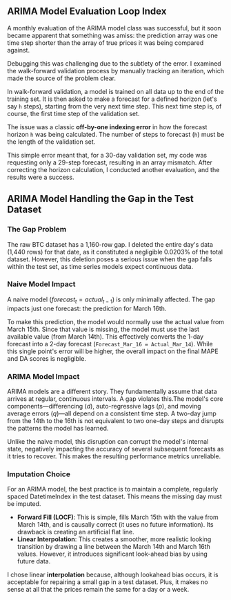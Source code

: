 ## ARIMA Model Evaluation Loop Index
A monthly evaluation of the ARIMA model class was successful, but it soon became apparent that something was amiss: the prediction array was one time step shorter than the array of true prices it was being compared against.

Debugging this was challenging due to the subtlety of the error. I examined the walk-forward validation process by manually tracking an iteration, which made the source of the problem clear.

In walk-forward validation, a model is trained on all data up to the end of the training set. It is then asked to make a forecast for a defined horizon (let's say `h` steps), starting from the very next time step. This next time step is, of course, the first time step of the validation set.

The issue was a classic **off-by-one indexing error** in how the forecast horizon `h` was being calculated. The number of steps to forecast (`h`) must be the length of the validation set.

This simple error meant that, for a 30-day validation set, my code was requesting only a 29-step forecast, resulting in an array mismatch. After correcting the horizon calculation, I conducted another evaluation, and the results were a success.


## ARIMA Model Handling the Gap in the Test Dataset

### The Gap Problem
The raw BTC dataset has a 1,160-row gap. I deleted the entire day's data (1,440 rows) for that date, as it constituted a negligible 0.0203% of the total dataset. However, this deletion poses a serious issue when the gap falls within the test set, as time series models expect continuous data.

### Naive Model Impact
A naive model ($forecast_t = actual_{t-1}$) is only minimally affected. The gap impacts just one forecast: the prediction for March 16th.

To make this prediction, the model would normally use the actual value from March 15th. Since that value is missing, the model must use the last available value (from March 14th). This effectively converts the 1-day forecast into a 2-day forecast (`Forecast_Mar_16 = Actual_Mar_14`). While this single point's error will be higher, the overall impact on the final MAPE and DA scores is negligible.

### ARIMA Model Impact
ARIMA models are a different story. They fundamentally assume that data arrives at regular, continuous intervals. A gap violates this.The model's core components—differencing ($d$), auto-regressive lags ($p$), and moving average errors ($q$)—all depend on a consistent time step. A two-day jump from the 14th to the 16th is not equivalent to two one-day steps and disrupts the patterns the model has learned. 

Unlike the naive model, this disruption can corrupt the model's internal state, negatively impacting the accuracy of several subsequent forecasts as it tries to recover. This makes the resulting performance metrics unreliable.

### Imputation Choice
For an ARIMA model, the best practice is to maintain a complete, regularly spaced DatetimeIndex in the test dataset. This means the missing day must be imputed.
- **Forward Fill (LOCF)**: This is simple, fills March 15th with the value from March 14th, and is causally correct (it uses no future information). Its drawback is creating an artificial flat line.
- **Linear Interpolation**: This creates a smoother, more realistic looking transition by drawing a line between the March 14th and March 16th values. However, it introduces significant look-ahead bias by using future data.

I chose linear **interpolation** because, although lookahead bias occurs, it is acceptable for repairing a small gap in a test dataset. Plus, it makes no sense at all that the prices remain the same for a day or a week.